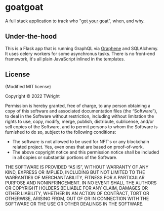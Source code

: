 # goatgoat

A full stack application to track who "[got your goat](https://www.phrases.org.uk/meanings/get-your-goat.html)", when, and why. 

## Under-the-hood

This is a Flask app that is running GraphQL via [Graphene](https://docs.graphene-python.org/projects/sqlalchemy/en/latest/tutorial/) and SQLAlchemy. It uses celery workers for some asynchronus tasks. There is no front-end framework, it's all plain JavaScript inlined in the templates. 

## License

(Modified MIT license)

Copyright © 2022 TWright

Permission is hereby granted, free of charge, to any person obtaining a copy of this software and associated 
documentation files (the “Software”), to deal in the Software without restriction, including without 
limitation the rights to use, copy, modify, merge, publish, distribute, sublicense, and/or sell copies 
of the Software, and to permit persons to whom the Software is furnished to do so, subject to the following conditions:

- The software is not allowed to be used for NFT's or any blockchain related project. Yes, even ones that are based on proof-of-work.
- The above copyright notice and this permission notice shall be included in all copies or substantial portions of the Software.

THE SOFTWARE IS PROVIDED “AS IS”, WITHOUT WARRANTY OF ANY KIND, EXPRESS OR IMPLIED, INCLUDING BUT NOT LIMITED TO THE WARRANTIES OF MERCHANTABILITY, FITNESS FOR A PARTICULAR PURPOSE AND NONINFRINGEMENT. IN NO EVENT SHALL THE AUTHORS OR COPYRIGHT HOLDERS BE LIABLE FOR ANY CLAIM, DAMAGES OR OTHER LIABILITY, WHETHER IN AN ACTION OF CONTRACT, TORT OR OTHERWISE, ARISING FROM, OUT OF OR IN CONNECTION WITH THE SOFTWARE OR THE USE OR OTHER DEALINGS IN THE SOFTWARE.
